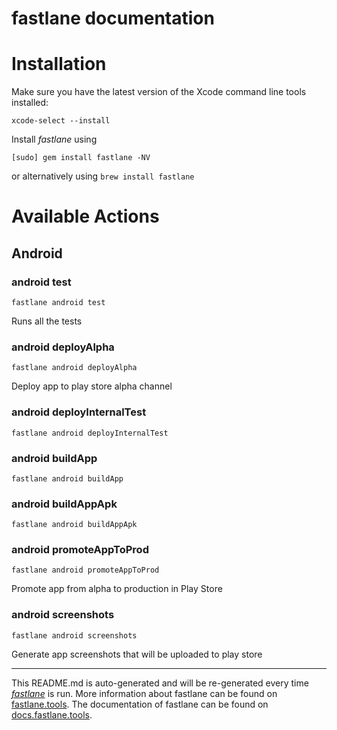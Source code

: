 fastlane documentation
================
# Installation

Make sure you have the latest version of the Xcode command line tools installed:

```
xcode-select --install
```

Install _fastlane_ using
```
[sudo] gem install fastlane -NV
```
or alternatively using `brew install fastlane`

# Available Actions
## Android
### android test
```
fastlane android test
```
Runs all the tests
### android deployAlpha
```
fastlane android deployAlpha
```
Deploy app to play store alpha channel
### android deployInternalTest
```
fastlane android deployInternalTest
```

### android buildApp
```
fastlane android buildApp
```

### android buildAppApk
```
fastlane android buildAppApk
```

### android promoteAppToProd
```
fastlane android promoteAppToProd
```
Promote app from alpha to production in Play Store
### android screenshots
```
fastlane android screenshots
```
Generate app screenshots that will be uploaded to play store

----

This README.md is auto-generated and will be re-generated every time [_fastlane_](https://fastlane.tools) is run.
More information about fastlane can be found on [fastlane.tools](https://fastlane.tools).
The documentation of fastlane can be found on [docs.fastlane.tools](https://docs.fastlane.tools).
